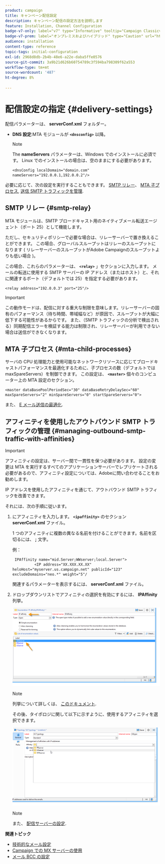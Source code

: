 ```yaml
---
product: campaign
title: キャンペーン配信設定
description: キャンペーン配信の設定方法を説明します
feature: Installation, Channel Configuration
badge-v7-only: label="v7" type="Informative" tooltip="Campaign Classicv7 にのみ適用"
badge-v7-prem: label="オンプレミスおよびハイブリッド" type="Caution" url="https://experienceleague.adobe.com/docs/campaign-classic/using/installing-campaign-classic/architecture-and-hosting-models/hosting-models-lp/hosting-models.html?lang=ja" tooltip="オンプレミスデプロイメントとハイブリッドデプロイメントにのみ適用されます"
audience: installation
content-type: reference
topic-tags: initial-configuration
exl-id: 2968d8db-2b4b-48e6-a22e-daba5ffe0576
source-git-commit: 3a9b21d626b60754789c3f594ba798309f62a553
workflow-type: tm+mt
source-wordcount: '487'
ht-degree: 8%

---
```


# 配信設定の指定 {#delivery-settings}



配信パラメーターは、 **serverConf.xml** フォルダー。

* **DNS 設定**:MTA モジュールが **`<dnsconfig>`** 以降。

  >[!NOTE]
  >
  >The **nameServers** パラメーターは、Windows でのインストールに必須です。 Linux でのインストールの場合は、空のままにする必要があります。

  ```
  <dnsConfig localDomain="domain.com" nameServers="192.0.0.1,192.0.0.2"/>
  ```

必要に応じて、次の設定を実行することもできます。 [SMTP リレー](#smtp-relay)、 [MTA 子プロセス](#mta-child-processes), [送信 SMTP トラフィックを管理](#managing-outbound-smtp-traffic-with-affinities).

## SMTP リレー {#smtp-relay}

MTA モジュールは、SMTP ブロードキャスト用のネイティブメール転送エージェント（ポート 25）として機能します。

ただし、セキュリティポリシーで必要な場合は、リレーサーバーで置き換えることができます。 この場合、グローバルスループットはリレーのスループットになります ( リレーサーバーのスループットがAdobe Campaignのスループットよりも低い場合 )。

この場合、これらのパラメーターは、 **`<relay>`** 」セクションに入力します。 メールの転送に使用する SMTP サーバーの IP アドレス（またはホスト）と、それに関連するポート（デフォルトでは 25）を指定する必要があります。

```
<relay address="192.0.0.3" port="25"/>
```

>[!IMPORTANT]
>
>この動作モードは、配信に対する重大な制限を意味します。リレーサーバーの固有のパフォーマンス（待ち時間、帯域幅など）が原因で、スループットが大幅に低下する可能性があるからです。 また、（SMTP トラフィックの分析で検出される）同期配信エラーを検証する能力は制限され、リレーサーバーが利用できない場合は送信ができなくなります。

## MTA 子プロセス {#mta-child-processes}

サーバの CPU 処理能力と使用可能なネットワークリソースに応じてブロードキャストパフォーマンスを最適化するために、子プロセスの数（デフォルトでは maxSpareServers）を制御できます。 この設定は、 **`<master>`** 個々のコンピューター上の MTA 設定のセクション。

```
<master dataBasePoolPeriodSec="30" dataBaseRetryDelaySec="60" maxSpareServers="2" minSpareServers="0" startSpareServers="0">
```

また、 [E メール送信の最適化](../../installation/using/email-deliverability.md#email-sending-optimization).

## アフィニティを使用したアウトバウンド SMTP トラフィックの管理 {#managing-outbound-smtp-traffic-with-affinities}

>[!IMPORTANT]
>
>アフィニティの設定は、サーバー間で一貫性を保つ必要があります。 設定の変更は MTA を実行するすべてのアプリケーションサーバーでレプリケートされる必要があるので、アフィニティ設定については、Adobeに問い合わせることをお勧めします。

IP アドレスを使用したアフィニティを通じて、アウトバウンド SMTP トラフィックを改善できます。

それには、次の手順に従います。

1. にアフィニティを入力します。 **`<ipaffinity>`** のセクション **serverConf.xml** ファイル。

   1 つのアフィニティに複数の異なる名前を付けることができます。名前を区切るには、 **;** 文字。

   例：

   ```
    IPAffinity name="mid.Server;WWserver;local.Server">
             <IP address="XX.XXX.XX.XX" heloHost="myserver.us.campaign.net" publicId="123" excludeDomains="neo.*" weight="5"/
   ```

   関連するパラメーターを表示するには、 **serverConf.xml** ファイル。

1. ドロップダウンリストでアフィニティの選択を有効にするには、 **IPAffinity** 列挙。

   ![](assets/ipaffinity_enum.png)

   >[!NOTE]
   >
   >列挙について詳しくは、 [このドキュメント](../../platform/using/managing-enumerations.md).

   その後、タイポロジに関して以下に示すように、使用するアフィニティを選択できます。

   ![](assets/ipaffinity_typology.png)

   >[!NOTE]
   >
   >また、 [配信サーバーの設定](../../installation/using/email-deliverability.md#delivery-server-configuration).

**関連トピック**
* [技術的なメール設定](email-deliverability.md)
* [Campaign での MX サーバーの使用](using-mx-servers.md)
* [メール BCC の設定](email-archiving.md)
